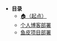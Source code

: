 * **目录**
  * [🏠（起点）](/study/README)
  * [个人博客部署](/study/运维/05-项目部署/个人博客部署)
  * [鱼皮项目部署](/study/运维/05-项目部署/鱼皮项目部署)